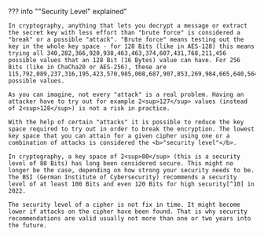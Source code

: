 ??? info ""Security Level" explained"

    In cryptography, anything that lets you decrypt a message or extract the secret key with less effort than "brute force" is considered a "break" or a possible "attack". "Brute force" means testing out the key in the whole key space - for 128 Bits (like in AES-128) this means trying all 340,282,366,920,938,463,463,374,607,431,768,211,456 possible values that an 128 Bit (16 Bytes) value can have. For 256 Bits (like in ChaCha20 or AES-256), these are 115,792,089,237,316,195,423,570,985,008,687,907,853,269,984,665,640,564,039,457,584,007,913,129,639,936 possible values.

    As you can imagine, not every "attack" is a real problem. Having an attacker have to try out for example 2<sup>127</sup> values (instead of 2<sup>128</sup>) is not a risk in practice.

    With the help of certain "attacks" it is possible to reduce the key space required to try out in order to break the encryption. The lowest key space that you can attain for a given cipher using one or a combination of attacks is considered the <b>"security level"</b>.

    In cryptography, a key space of 2<sup>80</sup> (this is a security level of 80 Bits) has long been considered secure. This might no longer be the case, depending on how strong your security needs to be. The BSI (German Institute of Cybersecurity) recommends a security level of at least 100 Bits and even 120 Bits for high security[^10] in 2022.

    The security level of a cipher is not fix in time. It might become lower if attacks on the cipher have been found. That is why security recommendations are valid usually not more than one or two years into the future.